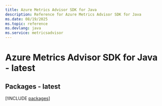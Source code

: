 ```yaml
---
title: Azure Metrics Advisor SDK for Java
description: Reference for Azure Metrics Advisor SDK for Java
ms.date: 08/19/2025
ms.topic: reference
ms.devlang: java
ms.service: metricsadvisor
---
```

# Azure Metrics Advisor SDK for Java - latest
## Packages - latest
[!INCLUDE [packages](metrics-advisor-index.md)]